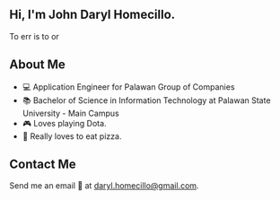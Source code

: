 ## Hi, I'm John Daryl Homecillo.
To err is to or

## About Me
* 💻 Application Engineer for Palawan Group of Companies
* :books: Bachelor of Science in Information Technology at Palawan State University - Main Campus
* :video_game: Loves playing Dota.
* :pizza: Really loves to eat pizza.

## Contact Me
Send me an email :e-mail: at <daryl.homecillo@gmail.com>.
